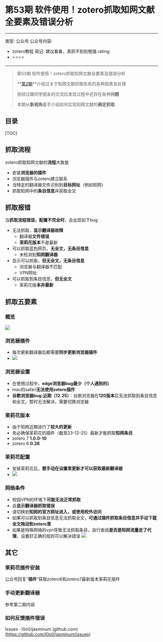 # 第53期 软件使用！zotero抓取知网文献全要素及错误分析

---
类型: 公众号
公众号内容:
  - zotero教程
简记: 建议看看，真抓不到别勉强
rating:
  - ⭐⭐⭐⭐
---

> 第53期 软件使用！zotero抓取知网文献全要素及错误分析
> 
> **[第2期](https://wk8686.top/zoteroepi2)**介绍过关于知网文献抓取失败的各种因素及处理
> 
> 但经过跟同学朋友的交流后发现过程中还存在各种**问题**
> 
> 本期从**新视角**着手介绍如何实现知网文献的**确定抓取**

## 目录

[TOC]

## 抓取流程

zotero抓取知网文献的**流程**大致是

- 安装**浏览器的插件**
- 浏览器插件与zotero建立联系
- 当特定的翻译器文件识别到**目标网址**（例如知网）
- 抓取知网中的**条目信息**并获取全文

## 抓取报错

当**抓取流程错误，配置不完全时**，会出现如下bug

- 无法抓取，**显示翻译器故障**
	- 翻译器**文件错误**
	- **茉莉花版本**不是最新
- 可以抓取蓝色网页，**无全文，无条目信息**
	- 未检测到**知网翻译器**
- 显示可以抓取，**但无全文，无条目信息**
	- 浏览器与翻译器不匹配
	- VPN网址
- 可以抓取到条目信息，**但无全文**
	- 茉莉花版**本非最新**

## 抓取五要素

### 概览

![](https://pic-go-42.oss-cn-guangzhou.aliyuncs.com/img/20231225142425.png)

### 浏览器插件

- 每次更新翻译器后都需要**同步更新浏览器插件**
- ![](https://pic-go-42.oss-cn-guangzhou.aliyuncs.com/img/20231225140341.png)

### 浏览器设置

- 在使用过程中，**edge浏览器bug最少（个人遇到的）**
- mac的safari**无法使用zotero插件**
- **谷歌浏览器bug:近期（12.25）**：谷歌浏览器在**120版本**后无法抓取到条目信息和全文。暂时无法解决，需要切换浏览器

### 茉莉花版本

- 由于知网近期进行了**较大的更新**
- 务必确保茉莉花的插件（截至23-12-25）最新才能抓取**知网条目**
- zotero 7 **1.0.0-10**
- zotero 6 **0.28**

### 茉莉花配置

- 安装茉莉花后，**要手动在设置里更新才可以获取最新翻译器**
- ![](https://pic-go-42.oss-cn-guangzhou.aliyuncs.com/img/20231225140905.png)

### 网络条件

- 校园VPN的环境下**可能无法正常抓取**
- 会**显示翻译器抓取错误**
- 请切换到**知网的官方网址进入，或使用校外访问**
- 如果可以抓取到条目信息无法抓取全文，**可通过插件抓取条目信息并手动下载全文拖动到zotero里**
- 如果是特殊网络的vpn导致无法抓取条目，自行查阅**是否是知网流量走了代理**，设置好正确的规则可以解决错误
![](https://pic-go-42.oss-cn-guangzhou.aliyuncs.com/img/fdd0b8681ac6b9567e585a2ace8de019.png)

## 其它

### 茉莉花插件安装

公众号回复”**插件**“获取zotero6和zotero7最新版本茉莉花插件

### 手动更新翻译器

参考第二期内容

### 如何反馈插件错误

Issues · l0o0/jasminum (github.com)(https://github.com/l0o0/jasminum/issues)